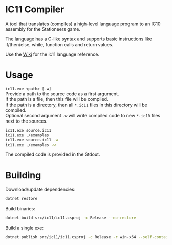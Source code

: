 # IC11 Compiler

A tool that translates (compiles) a high-level language program to an IC10 assembly for the Stationeers game. 

The language has a C-like syntax and supports basic instructions like if/then/else, while, function calls and return values.

Use the [Wiki](https://github.com/Raibo/ic11/wiki) for the ic11 language reference.

# Usage

`ic11.exe <path> [-w]`  
Provide a path to the source code as a first argument.  
If the path is a file, then this file will be compiled.  
If the path is a directory, then all `*.ic11` files in this directory will be compiled.  
Optional second argument `-w` will write compiled code to new `*.ic10` files next to the sources.  
```bash
ic11.exe source.ic11
ic11.exe ./examples
ic11.exe source.ic11 -w
ic11.exe ./examples -w
```

The compiled code is provided in the Stdout.

# Building

Download/update dependencies:
```bash
dotnet restore
```

Build binaries:
```bash
dotnet build src/ic11/ic11.csproj -c Release --no-restore
```

Build a single exe:
```bash
dotnet publish src/ic11/ic11.csproj -c Release -r win-x64 --self-contained -p:PublishSingleFile=true -o ./publish
```
